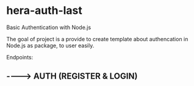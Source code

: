 # hera-auth-last
Basic Authentication with Node.js

The goal of project is a provide to create template about authencation in Node.js as package, to user easily. 

Endpoints:

----> AUTH (REGISTER & LOGIN)
----


